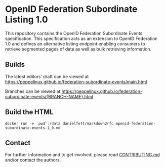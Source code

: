 # OpenID Federation Subordinate Listing 1.0

This repository contains the OpenID Federation Subordinate Events specification.
This specification acts as an extension to OpenID Federation 1.0 and defines an alternative listing endpoint enabling consumers to retrieve segmented pages of data as well as bulk retrieving information.

## Builds

The latest editors' draft can be viewed at
https://peppelinux.github.io/federation-subordinate-events/main.html

Branches can be viewed at
https://peppelinux.github.io/federation-subordinate-events/{BRANCH-NAME}.html

## Build the HTML ##

```docker run -v `pwd`:/data danielfett/markdown2rfc openid-federation-subordinate-events-1_0.md```

## Contact

For further information and to get involved, please read [CONTRIBUTING.md](CONTRIBUTING.md) and/or contact the authors.
